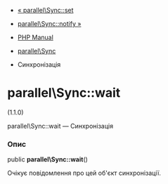 - [« parallel\Sync::set](parallel-sync.set.md)
- [parallel\Sync::notify »](parallel-sync.notify.md)

- [PHP Manual](index.md)
- [parallel\Sync](class.parallel-sync.md)
- Синхронізація

# parallel\Sync::wait

(1.1.0)

parallel\Sync::wait — Синхронізація

### Опис

public **parallel\Sync::wait**()

Очікує повідомлення про цей об'єкт синхронізації.
